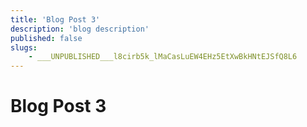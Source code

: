 ```yaml
---
title: 'Blog Post 3'
description: 'blog description'
published: false
slugs:
    - ___UNPUBLISHED___l8cirb5k_lMaCasLuEW4EHz5EtXwBkHNtEJSfQ8L6
---
```


# Blog Post 3
